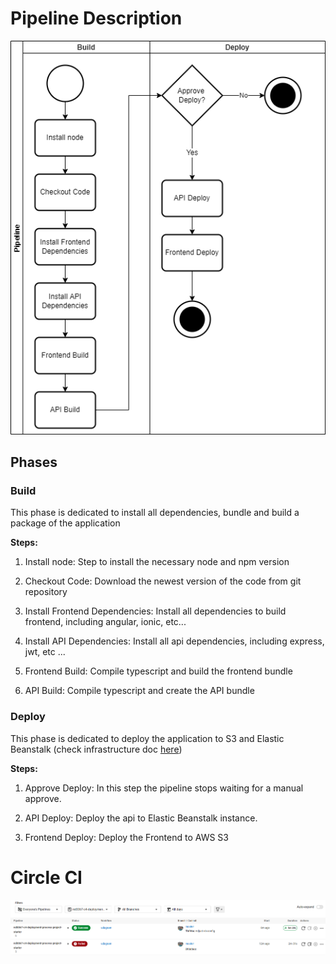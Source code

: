 # Pipeline Description

![pipeline-diagram](img/diagrams/pipeline.png)

## Phases

### Build

This phase is dedicated to install all dependencies, bundle and build a package of the application

**Steps:**
 
1. Install node: Step to install the necessary node and npm version

2. Checkout Code: Download the newest version of the code from git repository

3. Install Frontend Dependencies: Install all dependencies to build frontend, including angular, ionic, etc...

4. Install API Dependencies: Install all api dependencies, including express, jwt, etc ...

5. Frontend Build: Compile typescript and build the frontend bundle

6. API Build: Compile typescript and create the API bundle

### Deploy

This phase is dedicated to deploy the application to S3 and Elastic Beanstalk (check infrastructure doc [here](Infrastructure_description.md))

**Steps:**

1. Approve Deploy: In this step the pipeline stops waiting for a manual approve.

2. API Deploy: Deploy the api to Elastic Beanstalk instance.

3. Frontend Deploy: Deploy the Frontend to AWS S3

# Circle CI

![circle-ci](img/screenshots/circleci-success.png)